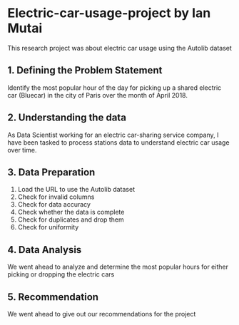 # Electric-car-usage-project by Ian Mutai
This research project was about electric car usage using the Autolib dataset
## 1. Defining the Problem Statement
Identify the most popular hour of the day for picking up a shared electric car (Bluecar) in the city of Paris over the month of April 2018.

## 2. Understanding the data
As Data Scientist working for an electric car-sharing service company, I have been tasked to process stations data to understand electric car usage over time.

## 3. Data Preparation
1. Load the URL to use the Autolib dataset
2. Check for invalid columns
3. Check for data accuracy
4. Check whether the data is complete
5. Check for duplicates and drop them
6. Check for uniformity

## 4. Data Analysis
We went ahead to analyze and determine the most popular hours for either picking or dropping the electric cars

## 5. Recommendation
We went ahead to give out our recommendations for the project
